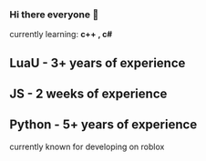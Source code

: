 ### Hi there everyone 👋

currently learning: **c++ , c#**
## LuaU - 3+ years of experience
## JS - 2 weeks of experience
## Python - 5+ years of experience

currently known for developing on roblox

